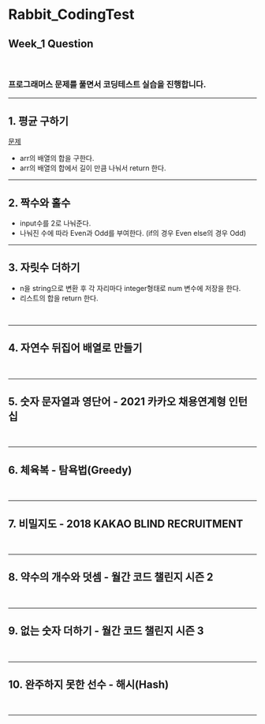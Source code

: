 # Rabbit_CodingTest


## Week_1 Question
<br>

### 프로그래머스 문제를 풀면서 코딩테스트 실습을 진행합니다.

---

## 1. 평균 구하기

[문제](https://school.programmers.co.kr/learn/courses/30/lessons/12944)

- arr의 배열의 합을 구한다.
- arr의 배열의 합에서 길이 만큼 나눠서 return 한다.

___

## 2. 짝수와 홀수

  - input수를 2로 나눠준다.
  - 나눠진 수에 따라 Even과 Odd를 부여한다. (if의 경우 Even else의 경우 Odd)

---

## 3. 자릿수 더하기
- n을 string으로 변환 후 각 자리마다 integer형태로 num 변수에 저장을 한다.
- 리스트의 합을 return 한다.
<br>
<hr/>

## 4. 자연수 뒤집어 배열로 만들기

<br>
<hr/>

## 5. 숫자 문자열과 영단어 - 2021 카카오 채용연계형 인턴십
<br>
<hr/>

## 6. 체육복 - 탐욕법(Greedy)
<br>
<hr/>

## 7. 비밀지도 - 2018 KAKAO BLIND RECRUITMENT
<br>
<hr/>

## 8. 약수의 개수와 덧셈 - 월간 코드 챌린지 시즌 2
<br>
<hr/>

## 9. 없는 숫자 더하기 - 월간 코드 챌린지 시즌 3
<br>
<hr/>

## 10. 완주하지 못한 선수 - 해시(Hash)
<br>
<hr/>